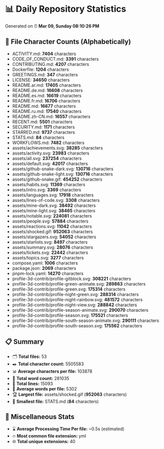 # 📊 Daily Repository Statistics
Generated on ⏰ **Mar 09, Sunday 08:10:26 PM**

## 📂 File Character Counts (Alphabetically)
- ACTIVITY.md: **7404** characters
- CODE_OF_CONDUCT.md: **3391** characters
- CONTRIBUTING.md: **4207** characters
- Dockerfile: **1204** characters
- GREETINGS.md: **347** characters
- LICENSE: **34650** characters
- README.ar.md: **17405** characters
- README.de.md: **16608** characters
- README.es.md: **16619** characters
- README.fr.md: **16706** characters
- README.md: **16677** characters
- README.ru.md: **17540** characters
- README.zh-CN.md: **16557** characters
- RECENT.md: **5501** characters
- SECURITY.md: **1171** characters
- STARRED.md: **9737** characters
- STATS.md: **84** characters
- WORKFLOWS.md: **7482** characters
- assets/achievements.svg: **38285** characters
- assets/activity.svg: **23983** characters
- assets/all.svg: **237254** characters
- assets/default.svg: **42017** characters
- assets/github-snake-dark.svg: **130716** characters
- assets/github-snake-light.svg: **130716** characters
- assets/github-snake.gif: **454252** characters
- assets/habits.svg: **11369** characters
- assets/intro.svg: **3369** characters
- assets/languages.svg: **17918** characters
- assets/lines-of-code.svg: **3308** characters
- assets/mine-dark.svg: **38492** characters
- assets/mine-light.svg: **38465** characters
- assets/notable.svg: **224081** characters
- assets/people.svg: **57884** characters
- assets/reactions.svg: **11042** characters
- assets/shocked.gif: **952063** characters
- assets/stargazers.svg: **54052** characters
- assets/starlists.svg: **8497** characters
- assets/summary.svg: **28076** characters
- assets/tickets.svg: **22442** characters
- assets/topics.svg: **3277** characters
- compose.yaml: **1006** characters
- package.json: **2069** characters
- pnpm-lock.yaml: **14270** characters
- profile-3d-contrib/profile-gitblock.svg: **308221** characters
- profile-3d-contrib/profile-green-animate.svg: **289863** characters
- profile-3d-contrib/profile-green.svg: **175314** characters
- profile-3d-contrib/profile-night-green.svg: **288314** characters
- profile-3d-contrib/profile-night-rainbow.svg: **481572** characters
- profile-3d-contrib/profile-night-view.svg: **288842** characters
- profile-3d-contrib/profile-season-animate.svg: **290070** characters
- profile-3d-contrib/profile-season.svg: **175521** characters
- profile-3d-contrib/profile-south-season-animate.svg: **290111** characters
- profile-3d-contrib/profile-south-season.svg: **175562** characters

## 📋 Summary
- 🗂️ **Total files:** 53
- ✒️ **Total character count:** 5505583
- 📊 **Average characters per file:** 103878
- 📝 **Total word count:** 281035
- 🧾 **Total lines:** 15093
- 📐 **Average words per file:** 5302
- 🏆 **Largest file:** assets/shocked.gif (**952063** characters)
- 🥉 **Smallest file:** STATS.md (**84** characters)

## 🌟 Miscellaneous Stats
- ⌛ **Average Processing Time Per file:** ~0.5s (estimated)
- 🔥 **Most common file extension:** yml
- 🌐 **Total unique extensions:** 40
